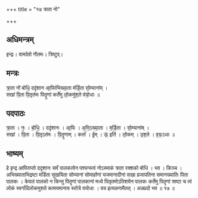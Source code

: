 +++
title = "१७ त्राता नो"

+++
## अधिमन्त्रम्
इन्द्रः। वामदेवो गौतमः। त्रिष्टुप्।

## मन्त्रः
त्रा॒ता नो॑ बोधि॒ ददृ॑शान आ॒पिर॑भिख्या॒ता म॑र्डि॒ता सो॒म्याना॑म् ।  
सखा॑ पि॒ता पि॒तृत॑मः पितॄ॒णां कर्ते॑मु लो॒कमु॑श॒ते व॑यो॒धाः ॥

## पदपाठः
त्रा॒ता । नः॒ । बो॒धि॒ । ददृ॑शानः । आ॒पिः । अ॒भि॒ऽख्या॒ता । म॒र्डि॒ता । सो॒म्याना॑म् ।  
सखा॑ । पि॒ता । पि॒तृऽत॑मः । पि॒तॄ॒णाम् । कर्ता॑ । ई॒म् । ऊं॒ इति॑ । लो॒कम् । उ॒श॒ते । व॒यः॒ऽधाः ॥

## भाष्यम्
हे इन्द्र आपिराप्तो ददृशानः सर्वं पालकत्वेन पश्यन्स्त्वं नोऽस्माकं त्राता रक्शको बोधि । भव । किञ्च । अभिख्याताभिद्रष्टा मर्डिता सुखयिता सोम्यानां सोमार्हाणां यजमानादीनां सखा प्रजापतिना समानख्यातिः पिता पालकः । केवलं पालको न किन्तु पितॄणां पालकानां मध्ये पितृतमोऽतिशयेन पालकः कर्तेमु पितॄणां स्रष्टा च त्वं लोकं स्वर्गादिलोकमुशते कामयमानाय स्तोत्रे वयोधाः । वय इत्यन्ननामैतत् । अन्नप्रदो भव ॥ १७ ॥